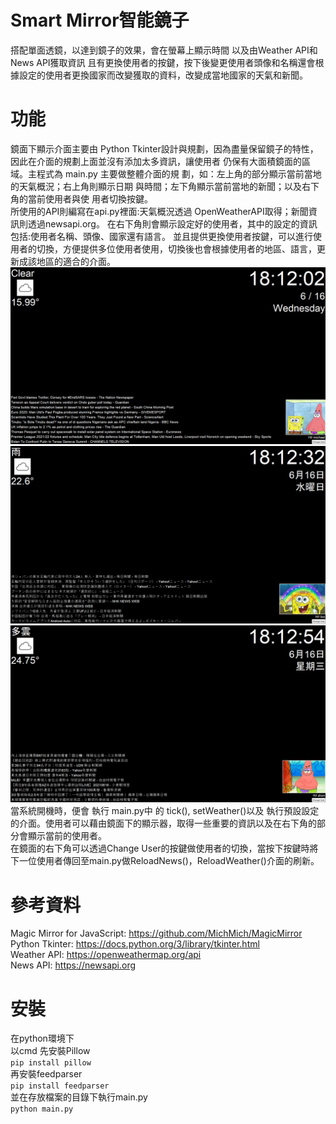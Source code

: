 # Smart Mirror智能鏡子
搭配單面透鏡，以達到鏡子的效果，會在螢幕上顯示時間
以及由Weather API和News API獲取資訊
且有更換使用者的按鍵，按下後變更使用者頭像和名稱還會根據設定的使用者更換國家而改變獲取的資料，改變成當地國家的天氣和新聞。

# 功能

鏡面下顯示介面主要由
Python Tkinter設計與規劃，因為盡量保留鏡子的特性，因此在介面的規劃上面並沒有添加太多資訊，讓使用者
仍保有大面積鏡面的區域。主程式為 main.py 主要做整體介面的規
劃，如：左上角的部分顯示當前當地的天氣概況；右上角則顯示日期
與時間；左下角顯示當前當地的新聞；以及右下角的當前使用者與使
用者切換按鍵。  
所使用的API則編寫在api.py裡面:天氣概況透過
OpenWeatherAPI取得；新聞資訊則透過newsapi.org。 
在右下角則會顯示設定好的使用者，其中的設定的資訊包括:使用者名稱、頭像、國家還有語言。
並且提供更換使用者按鍵，可以進行使用者的切換，方便提供多位使用者使用，切換後也會根據使用者的地區、語言，更新成該地區的適合的介面。
![image](https://github.com/asd855852/final_project/blob/main/final1.PNG)
![image](https://github.com/asd855852/final_project/blob/main/final2.PNG)
![image](https://github.com/asd855852/final_project/blob/main/final3.PNG)  
當系統開機時，便會 執行 main.py中 的 tick(), setWeather()以及
執行預設設定的介面。使用者可以藉由鏡面下的顯示器，取得一些重要的資訊以及在右下角的部分會顯示當前的使用者。  
在鏡面的右下角可以透過Change User的按鍵做使用者的切換，當按下按鍵時將下一位使用者傳回至main.py做ReloadNews()，ReloadWeather()介面的刷新。
# 參考資料
Magic Mirror for JavaScript: https://github.com/MichMich/MagicMirror  
Python Tkinter: https://docs.python.org/3/library/tkinter.html  
Weather API: https://openweathermap.org/api  
News API: https://newsapi.org  

# 安裝
在python環境下  
以cmd
先安裝Pillow   
`pip install pillow`  
再安裝feedparser  
`pip install feedparser`  
並在存放檔案的目錄下執行main.py  
`python main.py`
